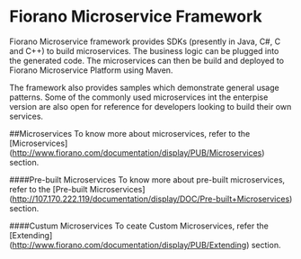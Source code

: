 # Fiorano Microservice Framework

Fiorano Microservice framework provides SDKs (presently in Java, C#, C and C++) to build microservices. The business logic can be plugged into the generated code. The microservices can then be build and deployed to Fiorano Microservice Platform using Maven.

The framework also provides samples which demonstrate general usage patterns. Some of the commonly used microservices int the enterpise version are also open for reference for developers looking to build their own services.

##Microservices
To know more about microservices, refer to the [Microservices] (http://www.fiorano.com/documentation/display/PUB/Microservices) section.

####Pre-built Microservices
To know more about pre-built microservices, refer to the [Pre-built Microservices] (http://107.170.222.119/documentation/display/DOC/Pre-built+Microservices) section.

####Custum Microservices
To ceate Custom Microservices, refer the [Extending] (http://www.fiorano.com/documentation/display/PUB/Extending) section.
